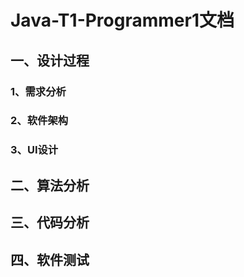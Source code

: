 # Java-T1-Programmer1文档

## 一、设计过程

### 1、需求分析

### 2、软件架构

### 3、UI设计

## 二、算法分析

## 三、代码分析

## 四、软件测试



